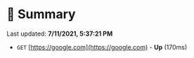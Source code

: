 # 📖 Summary
Last updated: **7/11/2021, 5:37:21 PM**

- `GET` [https://google.com](https://google.com) - **Up** (170ms)
